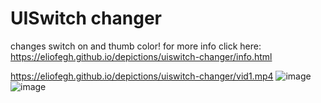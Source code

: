 # UISwitch changer
 changes switch on and thumb color!
 for more info click here: https://eliofegh.github.io/depictions/uiswitch-changer/info.html

https://eliofegh.github.io/depictions/uiswitch-changer/vid1.mp4
![image](https://user-images.githubusercontent.com/95119344/188366726-eb2deeae-6918-40eb-8634-65e8cab3b854.png)
![image](https://user-images.githubusercontent.com/95119344/188366737-d195ef11-cdf0-4c7c-ae18-d00979040504.png)
